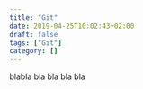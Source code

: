 ```yaml
---
title: "Git"
date: 2019-04-25T10:02:43+02:00
draft: false
tags: ["Git"]
category: []
---
```

blabla bla bla bla bla